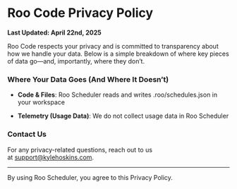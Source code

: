 # Roo Code Privacy Policy

**Last Updated: April 22nd, 2025**

Roo Code respects your privacy and is committed to transparency about how we handle your data. Below is a simple breakdown of where key pieces of data go—and, importantly, where they don’t.

### **Where Your Data Goes (And Where It Doesn’t)**

- **Code & Files**: Roo Scheduler reads and writes .roo/schedules.json in your workspace

- **Telemetry (Usage Data)**: We do not collect usage data in Roo Scheduler

### **Contact Us**

For any privacy-related questions, reach out to us at support@kylehoskins.com.

---

By using Roo Scheduler, you agree to this Privacy Policy.
